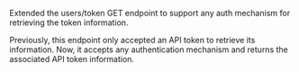 Extended the users/token GET endpoint to support any auth mechanism for retrieving the token information.

Previously, this endpoint only accepted an API token to retrieve its information. Now, it accepts any authentication mechanism and returns the associated API token information.
